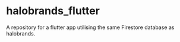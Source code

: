 # halobrands_flutter
A repository for a flutter app utilising the same Firestore database as halobrands.
